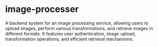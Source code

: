 # image-processer
A backend system for an image processing service, allowing users to upload images, perform various transformations, and retrieve images in different formats. It features user authentication, image upload, transformation operations, and efficient retrieval mechanisms.
